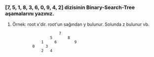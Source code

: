 ### [7, 5, 1, 8, 3, 6, 0, 9, 4, 2] dizisinin Binary-Search-Tree aşamalarını yazınız.
1. Örnek: root x'dir. root'un sağından y bulunur. Solunda z bulunur vb.
      
                            7
                        5       8
                    1     6        9
                0     3
                    2   4
